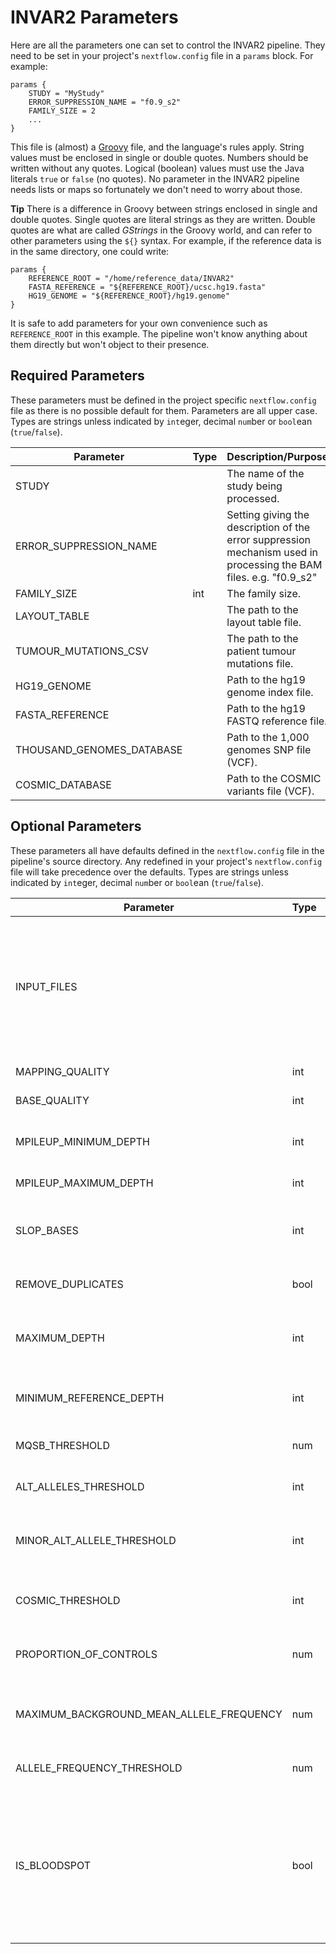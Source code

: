 # INVAR2 Parameters

Here are all the parameters one can set to control the INVAR2 pipeline.
They need to be set in your project's `nextflow.config` file in a `params`
block. For example:

```
params {
    STUDY = "MyStudy"
    ERROR_SUPPRESSION_NAME = "f0.9_s2"
    FAMILY_SIZE = 2
    ...
}
```

This file is (almost) a [Groovy](http://groovy-lang.org/) file, and the
language's rules apply. String values must be enclosed in single or
double quotes. Numbers should be written without any quotes. Logical
(boolean) values must use the Java literals `true` or `false` (no quotes).
No parameter in the INVAR2 pipeline needs lists or maps so fortunately
we don't need to worry about those.

__Tip__ There is a difference in Groovy between strings enclosed in single
and double quotes. Single quotes are literal strings as they are written.
Double quotes are what are called _GStrings_ in the Groovy world, and can
refer to other parameters using the `${}` syntax. For example, if the
reference data is in the same directory, one could write:

```
params {
    REFERENCE_ROOT = "/home/reference_data/INVAR2"
    FASTA_REFERENCE = "${REFERENCE_ROOT}/ucsc.hg19.fasta"
    HG19_GENOME = "${REFERENCE_ROOT}/hg19.genome"
}
```

It is safe to add parameters for your own convenience such as `REFERENCE_ROOT`
in this example. The pipeline won't know anything about them directly but won't
object to their presence.

## Required Parameters

These parameters must be defined in the project specific `nextflow.config`
file as there is no possible default for them. Parameters are all upper case.
Types are strings unless indicated by `int`eger, decimal `num`ber or `bool`ean (`true`/`false`).

| Parameter                 | Type | Description/Purpose                                        |
|---------------------------|------|------------------------------------------------------------|
| STUDY                     |      | The name of the study being processed.                     |
| ERROR_SUPPRESSION_NAME    |      | Setting giving the description of the error suppression mechanism used in processing the BAM files. e.g. "f0.9_s2" |
| FAMILY_SIZE               | int  | The family size.                                           |
| LAYOUT_TABLE              |      | The path to the layout table file.                         |
| TUMOUR_MUTATIONS_CSV      |      | The path to the patient tumour mutations file.             |
| HG19_GENOME               |      | Path to the hg19 genome index file.                        |
| FASTA_REFERENCE           |      | Path to the hg19 FASTQ reference file.                     |
| THOUSAND_GENOMES_DATABASE |      | Path to the 1,000 genomes SNP file (VCF).                  |
| COSMIC_DATABASE           |      | Path to the COSMIC variants file (VCF).                    |

## Optional Parameters

These parameters all have defaults defined in the `nextflow.config` file in the
pipeline's source directory. Any redefined in your project's `nextflow.config`
file will take precedence over the defaults.
Types are strings unless indicated by `int`eger, decimal `num`ber or `bool`ean (`true`/`false`).

| Parameter                      | Type | Default                   | Description/Purpose                                       |
|--------------------------------|------|---------------------------|-----------------------------------------------------------|
| INPUT_FILES                    |      | "${launchDir}/to_run.csv" | Path to the `to_run.csv` file listing source BAM files to include in the analysis. If you wish to name this file something else, or have it in a different location, you can change this parameter. |
| MAPPING_QUALITY                | int  | 40                        | Minimum mapping quality threshold.                        |
| BASE_QUALITY                   | int  | 20                        | Minimum base quality threshold.                           |
| MPILEUP_MINIMUM_DEPTH          | int  | 2                         | Minimumin depth to consider for mpileup. Set to 1 for sWGS samples. |
| MPILEUP_MAXIMUM_DEPTH          | int  | 100000                    | Maximum depth for mpileup.                                |
| SLOP_BASES                     | int  | 10                        | How many bases either side of the target base to assess for the background error rate. |
| REMOVE_DUPLICATES              | bool | `true`                    | Whether to remove duplicates in pile ups.                 |
| MAXIMUM_DEPTH                  | int  | 1500                      | Omit data points with uncharacteristially high unique depth given the input mass used. |
| MINIMUM_REFERENCE_DEPTH        | int  | 5                         | Here we require at least 5 reference reads at a locus. Set to 0 for sWGS. |
| MQSB_THRESHOLD                 | num  | 0.01                      | Exclude data points due to poor MQ and SB.                |
| ALT_ALLELES_THRESHOLD          | int  | 3                         | Blacklist loci with &ge; N separate alternate alleles.    |
| MINOR_ALT_ALLELE_THRESHOLD     | int  | 2                         | Blacklist multiallelic loci with a mutant read count of &ge; N in the minor mutant allele. |
| COSMIC_THRESHOLD               | int  | 0                         | Loci with &gt; N entries in COSMIC are considered as COSMIC mutations. |
| PROPORTION_OF_CONTROLS         | num  | 0.1                       | Blacklist loci that have signal in &gt; P of the non-patient specific samples. |
| MAXIMUM_BACKGROUND_MEAN_ALLELE_FREQUENCY | num | 0.01             | Filter loci with a background allele frequency in controls greater than this value. |
| ALLELE_FREQUENCY_THRESHOLD     | num  | 0.01                      | Maximum allele frequency value for acceptable samples.    |
| IS_BLOODSPOT                   | bool | `false`                   | Only change to true if you are running blood spot data through the pipeline. This omits outlier-suppression on samples with deduplicated depth of &lt;5x because high AF loci cannot be reliably identified with low depth. |
